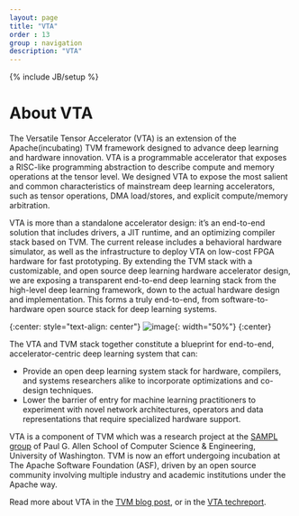```yaml
---
layout: page
title: "VTA"
order : 13
group : navigation
description: "VTA"
---
```

{% include JB/setup %}

# About VTA

The Versatile Tensor Accelerator (VTA) is an extension of the Apache(incubating) TVM framework designed to advance deep learning and hardware innovation.
VTA is a programmable accelerator that exposes a RISC-like programming abstraction to describe compute and memory operations at the tensor level. We designed VTA to expose the most salient and common characteristics of mainstream deep learning accelerators, such as tensor operations, DMA load/stores, and explicit compute/memory arbitration.

VTA is more than a standalone accelerator design: it’s an end-to-end solution that includes drivers, a JIT runtime, and an optimizing compiler stack based on TVM.
The current release includes a behavioral hardware simulator, as well as the infrastructure to deploy VTA on low-cost FPGA hardware for fast prototyping.
By extending the TVM stack with a customizable, and open source deep learning hardware accelerator design, we are exposing a transparent end-to-end deep learning stack from the high-level deep learning framework, down to the actual hardware design and implementation.
This forms a truly end-to-end, from software-to-hardware open source stack for deep learning systems.

{:center: style="text-align: center"}
![image](http://raw.githubusercontent.com/uwsampl/web-data/master/vta/blogpost/vta_stack.png){: width="50%"}
{:center}

The VTA and TVM stack together constitute a blueprint for end-to-end, accelerator-centric deep learning system that can:

- Provide an open deep learning system stack for hardware, compilers, and systems researchers alike to incorporate optimizations and co-design techniques.
- Lower the barrier of entry for machine learning practitioners to experiment with novel network architectures, operators and data representations that require specialized hardware support.


VTA is a component of TVM which was a research project at the [SAMPL group](https://sampl.cs.washington.edu/) of
Paul G. Allen School of Computer Science & Engineering, University of Washington.
TVM is now an effort undergoing incubation at The Apache Software Foundation (ASF),
driven by an open source community involving multiple industry and academic institutions
under the Apache way.

Read more about VTA in the [TVM blog post](https://tvm.ai/2018/07/12/vta-release-announcement.html), or in the [VTA techreport](https://arxiv.org/abs/1807.04188).
